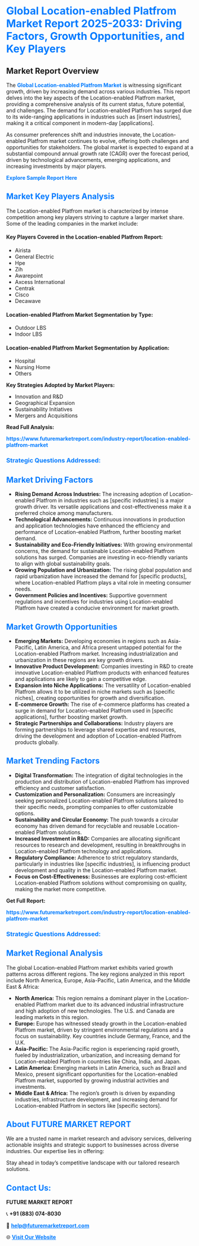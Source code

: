 <h1 style="color: #007BFF;">Global Location-enabled Platfrom Market Report 2025-2033: Driving Factors, Growth Opportunities, and Key Players</h1>

<section id="overview">
<h2>Market Report Overview</h2>
<p>The <a href="https://www.futuremarketreport.com/industry-report/location-enabled-platfrom-market" style="color: #007BFF; text-decoration: none;"><strong>Global Location-enabled Platfrom Market</strong></a> is witnessing significant growth, driven by increasing demand across various industries. This report delves into the key aspects of the Location-enabled Platfrom market, providing a comprehensive analysis of its current status, future potential, and challenges. The demand for Location-enabled Platfrom has surged due to its wide-ranging applications in industries such as [insert industries], making it a critical component in modern-day [applications].</p>
<p>As consumer preferences shift and industries innovate, the Location-enabled Platfrom market continues to evolve, offering both challenges and opportunities for stakeholders. The global market is expected to expand at a substantial compound annual growth rate (CAGR) over the forecast period, driven by technological advancements, emerging applications, and increasing investments by major players.</p>
</section>

<section id="overview">
<p><a href="https://www.futuremarketreport.com/request-sample/reportId=34823" style="color: #007BFF; text-decoration: none;"><strong>Explore Sample Report Here</strong></a></p>
</section>

<section id="key-players">
<h2 style="color: #007BFF;">Market Key Players Analysis</h2>
<p>The Location-enabled Platfrom market is characterized by intense competition among key players striving to capture a larger market share. Some of the leading companies in the market include:</p>
<h4>Key Players Covered in the Location-enabled Platfrom Report:</h4>
<ul><li>Airista</li><li>General Electric</li><li>Hpe</li><li>Zih</li><li>Awarepoint</li><li>Axcess International</li><li>Centrak</li><li>Cisco</li><li>Decawave</li></ul>
<h4>Location-enabled Platfrom Market Segmentation by Type:</h4>
<ul><li>Outdoor LBS</li><li>Indoor LBS</li></ul>

<h4>Location-enabled Platfrom Market Segmentation by Application:</h4>
<ul><li>Hospital</li><li>Nursing Home</li><li>Others</li></ul>
<p><strong>Key Strategies Adopted by Market Players:</strong></p>
<ul>
<li>Innovation and R&D</li>
<li>Geographical Expansion</li>
<li>Sustainability Initiatives</li>
<li>Mergers and Acquisitions</li>
</ul>
</section>

<section>
<p><strong>Read Full Analysis: </strong></p><a href="https://www.futuremarketreport.com/industry-report/location-enabled-platfrom-market" style="color: #007BFF; text-decoration: none;"><strong>https://www.futuremarketreport.com/industry-report/location-enabled-platfrom-market</strong></a>
<h3 style="color: #007BFF;">Strategic Questions Addressed:</h3>
</section>

<section id="driving-factors">
<h2 style="color: #007BFF;">Market Driving Factors</h2>
<ul>
<li><strong>Rising Demand Across Industries:</strong> The increasing adoption of Location-enabled Platfrom in industries such as [specific industries] is a major growth driver. Its versatile applications and cost-effectiveness make it a preferred choice among manufacturers.</li>
<li><strong>Technological Advancements:</strong> Continuous innovations in production and application technologies have enhanced the efficiency and performance of Location-enabled Platfrom, further boosting market demand.</li>
<li><strong>Sustainability and Eco-Friendly Initiatives:</strong> With growing environmental concerns, the demand for sustainable Location-enabled Platfrom solutions has surged. Companies are investing in eco-friendly variants to align with global sustainability goals.</li>
<li><strong>Growing Population and Urbanization:</strong> The rising global population and rapid urbanization have increased the demand for [specific products], where Location-enabled Platfrom plays a vital role in meeting consumer needs.</li>
<li><strong>Government Policies and Incentives:</strong> Supportive government regulations and incentives for industries using Location-enabled Platfrom have created a conducive environment for market growth.</li>
</ul>
</section>

<section id="growth-opportunities">
<h2 style="color: #007BFF;">Market Growth Opportunities</h2>
<ul>
<li><strong>Emerging Markets:</strong> Developing economies in regions such as Asia-Pacific, Latin America, and Africa present untapped potential for the Location-enabled Platfrom market. Increasing industrialization and urbanization in these regions are key growth drivers.</li>
<li><strong>Innovative Product Development:</strong> Companies investing in R&D to create innovative Location-enabled Platfrom products with enhanced features and applications are likely to gain a competitive edge.</li>
<li><strong>Expansion into Niche Applications:</strong> The versatility of Location-enabled Platfrom allows it to be utilized in niche markets such as [specific niches], creating opportunities for growth and diversification.</li>
<li><strong>E-commerce Growth:</strong> The rise of e-commerce platforms has created a surge in demand for Location-enabled Platfrom used in [specific applications], further boosting market growth.</li>
<li><strong>Strategic Partnerships and Collaborations:</strong> Industry players are forming partnerships to leverage shared expertise and resources, driving the development and adoption of Location-enabled Platfrom products globally.</li>
</ul>
</section>

<section id="trending-factors">
<h2 style="color: #007BFF;">Market Trending Factors</h2>
<ul>
<li><strong>Digital Transformation:</strong> The integration of digital technologies in the production and distribution of Location-enabled Platfrom has improved efficiency and customer satisfaction.</li>
<li><strong>Customization and Personalization:</strong> Consumers are increasingly seeking personalized Location-enabled Platfrom solutions tailored to their specific needs, prompting companies to offer customizable options.</li>
<li><strong>Sustainability and Circular Economy:</strong> The push towards a circular economy has driven demand for recyclable and reusable Location-enabled Platfrom solutions.</li>
<li><strong>Increased Investment in R&D:</strong> Companies are allocating significant resources to research and development, resulting in breakthroughs in Location-enabled Platfrom technology and applications.</li>
<li><strong>Regulatory Compliance:</strong> Adherence to strict regulatory standards, particularly in industries like [specific industries], is influencing product development and quality in the Location-enabled Platfrom market.</li>
<li><strong>Focus on Cost-Effectiveness:</strong> Businesses are exploring cost-efficient Location-enabled Platfrom solutions without compromising on quality, making the market more competitive.</li>
</ul>
</section>

<section>
<p><strong>Get Full Report: </strong></p><a href="https://www.futuremarketreport.com/industry-report/location-enabled-platfrom-market" style="color: #007BFF; text-decoration: none;"><strong>https://www.futuremarketreport.com/industry-report/location-enabled-platfrom-market</strong></a>
<h3 style="color: #007BFF;">Strategic Questions Addressed:</h3>
</section>


<section id="regional-analysis">
<h2 style="color: #007BFF;">Market Regional Analysis</h2>
<p>The global Location-enabled Platfrom market exhibits varied growth patterns across different regions. The key regions analyzed in this report include North America, Europe, Asia-Pacific, Latin America, and the Middle East & Africa:</p>
<ul>
<li><strong>North America:</strong> This region remains a dominant player in the Location-enabled Platfrom market due to its advanced industrial infrastructure and high adoption of new technologies. The U.S. and Canada are leading markets in this region.</li>
<li><strong>Europe:</strong> Europe has witnessed steady growth in the Location-enabled Platfrom market, driven by stringent environmental regulations and a focus on sustainability. Key countries include Germany, France, and the U.K.</li>
<li><strong>Asia-Pacific:</strong> The Asia-Pacific region is experiencing rapid growth, fueled by industrialization, urbanization, and increasing demand for Location-enabled Platfrom in countries like China, India, and Japan.</li>
<li><strong>Latin America:</strong> Emerging markets in Latin America, such as Brazil and Mexico, present significant opportunities for the Location-enabled Platfrom market, supported by growing industrial activities and investments.</li>
<li><strong>Middle East & Africa:</strong> The region’s growth is driven by expanding industries, infrastructure development, and increasing demand for Location-enabled Platfrom in sectors like [specific sectors].</li>
</ul>
</section>

<footer>
<h2 style="color: #007BFF;">About FUTURE MARKET REPORT</h2>
<p>We are a trusted name in market research and advisory services, delivering actionable insights and strategic support to businesses across diverse industries. Our expertise lies in offering:</p>

<p>Stay ahead in today’s competitive landscape with our tailored research solutions.</p>

<h2 style="color: #007BFF;">Contact Us:</h2>
<p><strong>FUTURE MARKET REPORT</strong></p>
<p>📞 <strong>+91 (883) 074-8030</strong></p>
<p>📧 <strong><a href="mailto:help@futuremarketreport.com" style="color: #007BFF;">help@futuremarketreport.com</a></strong></p>
<p>🌐 <strong><a href="https://www.futuremarketreport.com/" style="color: #007BFF;">Visit Our Website</a></strong></p>
</footer>
